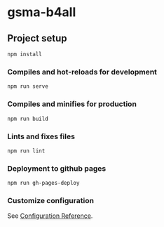 # gsma-b4all

## Project setup

```
npm install
```

### Compiles and hot-reloads for development

```
npm run serve
```

### Compiles and minifies for production

```
npm run build
```

### Lints and fixes files

```
npm run lint
```

### Deployment to github pages

```
npm run gh-pages-deploy
```

### Customize configuration

See [Configuration Reference](https://cli.vuejs.org/config/).
